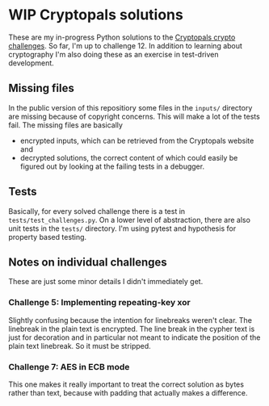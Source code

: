 # WIP Cryptopals solutions
These are my in-progress Python solutions to the 
[Cryptopals crypto challenges](https://cryptopals.com/). 
So far, I'm up to challenge 12. In addition to learning about cryptography I'm
also doing these as an exercise in test-driven development.

## Missing files
In the public version of this repositiory some files in the `inputs/` directory
are missing because of copyright concerns. This will make a lot of the tests fail.
The missing files are basically 
* encrypted inputs, which can be retrieved from
the Cryptopals website and 
* decrypted solutions, the correct content of which could easily
be figured out by looking at the failing tests in a debugger.

## Tests
Basically, for every solved challenge there is a test in 
`tests/test_challenges.py`. On a lower level of abstraction, there are also unit
tests in the `tests/` directory. I'm using pytest and hypothesis for
property based testing.

## Notes on individual challenges
These are just some minor details I didn't immediately get.

### Challenge 5: Implementing repeating-key xor
Slightly confusing because the intention for linebreaks weren't clear.
The linebreak in the plain text is encrypted. The line break in the 
cypher text is just for decoration and in particular not meant to
indicate the position of the plain text linebreak.
So it must be stripped.

### Challenge 7: AES in ECB mode
This one makes it really important to treat the correct solution as bytes 
rather than text, because with padding that actually makes a difference.
